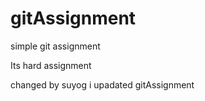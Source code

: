 # gitAssignment
simple git assignment

Its hard assignment

changed by suyog
 i upadated gitAssignment

